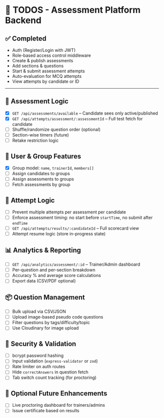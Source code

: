 # 🧾 TODOS - Assessment Platform Backend

## ✅ Completed
- Auth (Register/Login with JWT)
- Role-based access control middleware
- Create & publish assessments
- Add sections & questions
- Start & submit assessment attempts
- Auto-evaluation for MCQ attempts
- View attempts by candidate or ID
---

## 🧠 Assessment Logic
- [x] `GET /api/assessments/available` – Candidate sees only active/published
- [x] `GET /api/attempts/assessment/:assessmentId` – Full test fetch for candidate
- [ ] Shuffle/randomize question order (optional)
- [ ] Section-wise timers (future)
- [ ] Retake restriction logic

## 👥 User & Group Features
- [x] Group model: `name`, `trainerId`, `members[]`
- [ ] Assign candidates to groups
- [ ] Assign assessments to groups
- [ ] Fetch assessments by group

## 🧪 Attempt Logic
- [ ] Prevent multiple attempts per assessment per candidate
- [ ] Enforce assessment timing: no start before `startTime`, no submit after `endTime`
- [ ] `GET /api/attempts/results/:candidateId` – Full scorecard view
- [ ] Attempt resume logic (store in-progress state)

## 📊 Analytics & Reporting
- [ ] `GET /api/analytics/assessment/:id` – Trainer/Admin dashboard
- [ ] Per-question and per-section breakdown
- [ ] Accuracy % and average score calculations
- [ ] Export data (CSV/PDF optional)

## 📦 Question Management
- [ ] Bulk upload via CSV/JSON
- [ ] Upload image-based pseudo code questions
- [ ] Filter questions by tags/difficulty/topic
- [ ] Use Cloudinary for image upload

## 🔐 Security & Validation
- [ ] bcrypt password hashing
- [ ] Input validation (`express-validator` or `zod`)
- [ ] Rate limiter on auth routes
- [ ] Hide `correctAnswers` in question fetch
- [ ] Tab switch count tracking (for proctoring)

## 🔮 Optional Future Enhancements
- [ ] Live proctoring dashboard for trainers/admins
- [ ] Issue certificate based on results